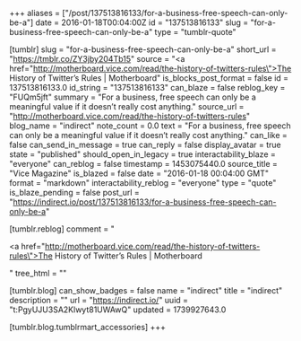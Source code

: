 +++
aliases = ["/post/137513816133/for-a-business-free-speech-can-only-be-a"]
date = 2016-01-18T00:04:00Z
id = "137513816133"
slug = "for-a-business-free-speech-can-only-be-a"
type = "tumblr-quote"

[tumblr]
slug = "for-a-business-free-speech-can-only-be-a"
short_url = "https://tmblr.co/ZY3jby204Tb15"
source = "<a href=\"http://motherboard.vice.com/read/the-history-of-twitters-rules\">The History of Twitter&rsquo;s Rules | Motherboard</a>"
is_blocks_post_format = false
id = 137513816133.0
id_string = "137513816133"
can_blaze = false
reblog_key = "FUQm5jft"
summary = "For a business, free speech can only be a meaningful value if it doesn’t really cost anything."
source_url = "http://motherboard.vice.com/read/the-history-of-twitters-rules"
blog_name = "indirect"
note_count = 0.0
text = "For a business, free speech can only be a meaningful value if it doesn’t really cost anything."
can_like = false
can_send_in_message = true
can_reply = false
display_avatar = true
state = "published"
should_open_in_legacy = true
interactability_blaze = "everyone"
can_reblog = false
timestamp = 1453075440.0
source_title = "Vice Magazine"
is_blazed = false
date = "2016-01-18 00:04:00 GMT"
format = "markdown"
interactability_reblog = "everyone"
type = "quote"
is_blaze_pending = false
post_url = "https://indirect.io/post/137513816133/for-a-business-free-speech-can-only-be-a"

[tumblr.reblog]
comment = "<p><a href=\"http://motherboard.vice.com/read/the-history-of-twitters-rules\">The History of Twitter’s Rules | Motherboard</a></p>"
tree_html = ""

[tumblr.blog]
can_show_badges = false
name = "indirect"
title = "indirect"
description = ""
url = "https://indirect.io/"
uuid = "t:PgyUJU3SA2Klwyt81UWAwQ"
updated = 1739927643.0

[tumblr.blog.tumblrmart_accessories]
+++
